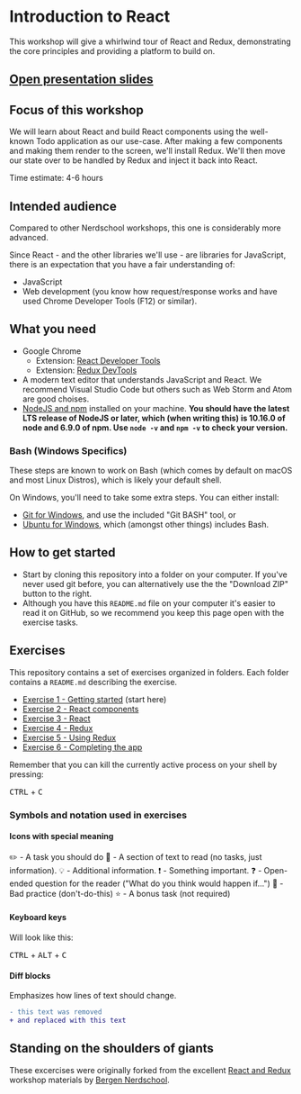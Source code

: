 # Introduction to React

This workshop will give a whirlwind tour of React and Redux, demonstrating the core principles and providing a platform to build on.

## [Open presentation slides](https://docs.google.com/presentation/d/1AKCsU4UD0WQdzOA0SFIkN4OzBf35yLoWByBnsvTVqL4/edit?usp=sharing)

## Focus of this workshop

We will learn about React and build React components using the well-known Todo application as our use-case. After making a few components and making them render to the screen, we'll install Redux. We'll then move our state over to be handled by Redux and inject it back into React.

Time estimate: 4-6 hours

## Intended audience

Compared to other Nerdschool workshops, this one is considerably more advanced.

Since React - and the other libraries we'll use - are libraries for JavaScript, there is an expectation that you have a fair understanding of:

- JavaScript
- Web development (you know how request/response works and have used Chrome Developer Tools (F12) or similar).

## What you need

- Google Chrome
  - Extension: [React Developer Tools](https://chrome.google.com/webstore/detail/react-developer-tools/fmkadmapgofadopljbjfkapdkoienihi?hl=en)
  - Extension: [Redux DevTools](https://chrome.google.com/webstore/detail/redux-devtools/lmhkpmbekcpmknklioeibfkpmmfibljd?hl=en)
- A modern text editor that understands JavaScript and React. We recommend Visual Studio Code but others such as Web Storm and Atom are good choises.
- [NodeJS and npm](https://nodejs.org/en/) installed on your machine. **You should have the latest LTS release of NodeJS or later, which (when writing this) is 10.16.0 of node and 6.9.0 of npm. Use `node -v` and `npm -v` to check your version.**

### Bash (Windows Specifics)
These steps are known to work on Bash (which comes by default on macOS and most Linux Distros), which is likely your default shell.

On Windows, you'll need to take some extra steps.
You can either install:

- [Git for Windows](https://gitforwindows.org/), and use the included "Git BASH" tool, or
- [Ubuntu for Windows](https://www.microsoft.com/en-us/p/ubuntu/9nblggh4msv6?activetab=pivot%3aoverviewtab), which (amongst other things) includes Bash. 


## How to get started

- Start by cloning this repository into a folder on your computer. If you've never used git before, you can alternatively use the the "Download ZIP" button to the right.
- Although you have this `README.md` file on your computer it's easier to read it on GitHub, so we recommend you keep this page open with the exercise tasks.

## Exercises

This repository contains a set of exercises organized in folders. Each folder contains a `README.md` describing the exercise.

- [Exercise 1 - Getting started](exercise-1/) (start here)
- [Exercise 2 - React components](exercise-2/)
- [Exercise 3 - React](exercise-3/)
- [Exercise 4 - Redux](exercise-4/)
- [Exercise 5 - Using Redux](exercise-5/)
- [Exercise 6 - Completing the app](exercise-6/)

Remember that you can kill the currently active process on your shell by pressing:

<kbd>CTRL</kbd> + <kbd>C</kbd>

### Symbols and notation used in exercises

#### Icons with special meaning

:pencil2: - A task you should do
:book: - A section of text to read (no tasks, just information).
:bulb: - Additional information.
:exclamation: - Something important.
:question: - Open-ended question for the reader ("What do you think would happen if...")
:poop: - Bad practice (don't-do-this)
:star: - A bonus task (not required)

#### Keyboard keys

Will look like this:

<kbd>CTRL</kbd> + <kbd>ALT</kbd> + <kbd>C</kbd>

#### Diff blocks

Emphasizes how lines of text should change.

```diff
- this text was removed
+ and replaced with this text
```

## Standing on the shoulders of giants

These excercises were originally forked from the excellent [React and Redux](https://github.com/nerdschoolbergen/react) workshop materials by [Bergen Nerdschool](https://nerdschoolbergen.github.io/home/).
